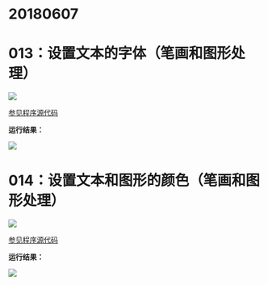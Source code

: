 # 20180607

# 013：设置文本的字体（笔画和图形处理）

<img src="http://image.renkaigis.com/keepcoding/2018060701.png">

<a href="https://github.com/renkaigis/KeepCoding/tree/master/2018/06/07" target="_blank">参见程序源代码</a>

**运行结果：**

<img src="http://image.renkaigis.com/keepcoding/2018060702.png">

# 014：设置文本和图形的颜色（笔画和图形处理）

<img src="http://image.renkaigis.com/keepcoding/2018060703.png">

<a href="https://github.com/renkaigis/KeepCoding/tree/master/2018/06/07" target="_blank">参见程序源代码</a>

**运行结果：**

<img src="http://image.renkaigis.com/keepcoding/2018060704.png">